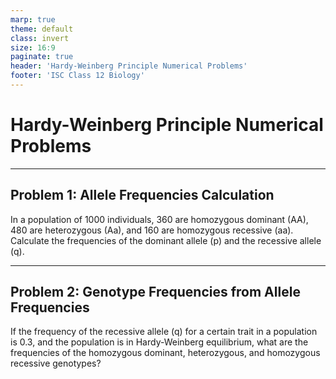 ```yaml
---
marp: true
theme: default
class: invert
size: 16:9
paginate: true
header: 'Hardy-Weinberg Principle Numerical Problems'
footer: 'ISC Class 12 Biology'
---
```


# Hardy-Weinberg Principle Numerical Problems

---

## Problem 1: Allele Frequencies Calculation

In a population of 1000 individuals, 360 are homozygous dominant (AA), 480 are heterozygous (Aa), and 160 are homozygous recessive (aa). Calculate the frequencies of the dominant allele (p) and the recessive allele (q).

---

## Problem 2: Genotype Frequencies from Allele Frequencies

If the frequency of the recessive allele (q) for a certain trait in a population is 0.3, and the population is in Hardy-Weinberg equilibrium, what are the frequencies of the homozygous dominant, heterozygous, and homozygous recessive genotypes?
